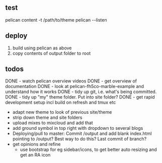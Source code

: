 ## test

pelican content -t /path/to/theme
pelican --listen

## deploy

1. build using pelican as above
2. copy contents of output folder to root

## todos

DONE - watch pelican overview videos
DONE - get overview of documentation
DONE - look at pelican-fh5co-marble-example and understand how it works
DONE - tidy up git, i.e. what's being committed. 
DONE - tidy up "my" theme folder. Put into site folder?
DONE - get rapid development setup incl build on refresh and tmux etc
- adapt new theme to look of previous site/theme
- strip down theme and site folders
- upload mixes to mixcloud and add that
- add ground symbol in top right with dropdown to several blogs
- Deploying/pull to master: Commit /output and add blank index.html pointing to
  /output? Best way to do this? Last commit of branch?
- get opinions and refine
  - use bootstrap for eg sidebar/icons, to get better auto resizing and get an
    RA icon
